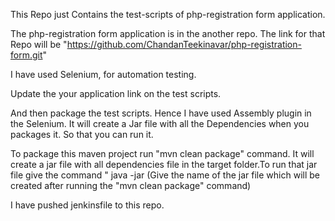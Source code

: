 This Repo just Contains the test-scripts of php-registration form application.

The php-registration form application is in the another repo. The link for that Repo will be "https://github.com/ChandanTeekinavar/php-registration-form.git"

I have used Selenium, for automation testing.

Update the your application link on the test scripts.

And then package the test scripts. Hence I have used Assembly plugin in the Selenium. It will create a Jar file with all the Dependencies when you packages it. So that you can run it.

To package this maven project run "mvn clean package" command. It will create a jar file with all dependencies file in the target folder.To run that jar file give the command " java -jar (Give the name of the jar file which will be created after running the "mvn clean package" command)

I have pushed jenkinsfile to this repo. 
